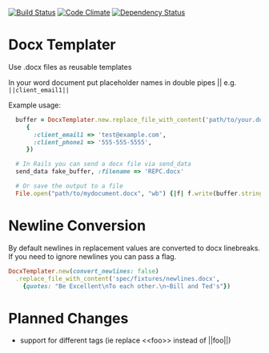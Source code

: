 [![Build Status](https://travis-ci.org/mmmries/docx_templater.png)](https://travis-ci.org/mmmries/docx_templater)
[![Code Climate](https://codeclimate.com/github/mmmries/docx_templater.png)](https://codeclimate.com/github/mmmries/docx_templater)
[![Dependency Status](https://gemnasium.com/mmmries/docx_templater.png)](https://gemnasium.com/mmmries/docx_templater)

Docx Templater
==============

Use .docx files as reusable templates

In your word document put placeholder names in double pipes || e.g. `||client_email1||`

Example usage:
```ruby
  buffer = DocxTemplater.new.replace_file_with_content('path/to/your.docx',
     {
       :client_email1 => 'test@example.com',
       :client_phone1 => '555-555-5555',
     })

  # In Rails you can send a docx file via send_data
  send_data fake_buffer, :filename => 'REPC.docx'

  # Or save the output to a file
  File.open("path/to/mydocument.docx", "wb") {|f| f.write(buffer.string) }
```

Newline Conversion
==================

By default newlines in replacement values are converted to docx linebreaks. If you need to ignore newlines you can pass a flag.

```ruby
DocxTemplater.new(convert_newlines: false)
  .replace_file_with_content('spec/fixtures/newlines.docx',
    {quotes: "Be Excellent\nTo each other.\n~Bill and Ted's"})
```

Planned Changes
===============

* support for different tags (ie replace &lt;&lt;foo&gt;&gt; instead of ||foo||)
